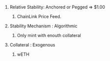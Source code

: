 1. Relative Stability: Anchored or Pegged => $1.00

   1. ChainLink Price Feed.

2. Stability Mechanism : Algorithmic

   1. Only mint with enouth collateral

3. Collateral : Exogenous
   1. wETH
